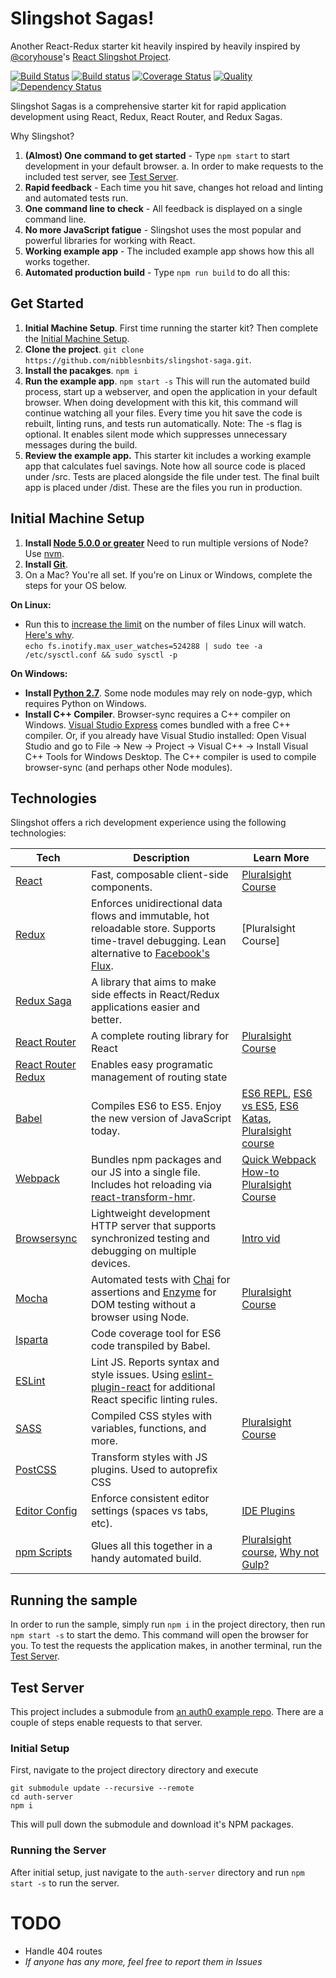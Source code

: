 # Slingshot Sagas!
Another React-Redux starter kit heavily inspired by heavily inspired by [@coryhouse](https://github.com/coryhouse)'s [React Slingshot Project](https://github.com/coryhouse/react-slingshot).

[![Build Status](https://travis-ci.org/nibblesnbits/slingshot-sagas.svg?branch=master)](https://travis-ci.org/nibblesnbits/slingshot-sagas)
[![Build status](https://ci.appveyor.com/api/projects/status/ytf3aupfshvgt0u5?svg=true)](https://ci.appveyor.com/project/nibblesnbits/slingshot-sagas)
[![Coverage Status](https://coveralls.io/repos/github/nibblesnbits/slingshot-sagas/badge.svg?branch=master)](https://coveralls.io/github/nibblesnbits/slingshot-sagas?branch=master)
[![Quality](https://img.shields.io/codeclimate/github/nibblesnbits/slingshot-sagas.svg?label=quality)](https://codeclimate.com/github/nibblesnbits/slingshot-sagas)
[![Dependency Status](https://david-dm.org/nibblesnbits/slingshot-sagas.svg?style=flat-square)](https://david-dm.org/nibblesnbits/slingshot-sagas)

Slingshot Sagas is a comprehensive starter kit for rapid application development using React, Redux, React Router, and Redux Sagas.

Why Slingshot?

1. **(Almost) One command to get started** - Type `npm start` to start development in your default browser.
  a. In order to make requests to the included test server, see [Test Server](#test-server).
2. **Rapid feedback** - Each time you hit save, changes hot reload and linting and automated tests run.
3. **One command line to check** - All feedback is displayed on a single command line.
4. **No more JavaScript fatigue** - Slingshot uses the most popular and powerful libraries for working with React.
5. **Working example app** - The included example app shows how this all works together.
6. **Automated production build** - Type `npm run build` to do all this:

## Get Started
1. **Initial Machine Setup**. First time running the starter kit? Then complete the [Initial Machine Setup](#initial-machine-setup).
2. **Clone the project**. `git clone https://github.com/nibblesnbits/slingshot-saga.git`.
3. **Install the pacakges**. `npm i`
4. **Run the example app**. `npm start -s`
This will run the automated build process, start up a webserver, and open the application in your default browser. When doing development with this kit, this command will continue watching all your files. Every time you hit save the code is rebuilt, linting runs, and tests run automatically. Note: The -s flag is optional. It enables silent mode which suppresses unnecessary messages during the build.
5. **Review the example app.** This starter kit includes a working example app that calculates fuel savings. Note how all source code is placed under /src. Tests are placed alongside the file under test. The final built app is placed under /dist. These are the files you run in production.

## Initial Machine Setup
1. **Install [Node 5.0.0 or greater](https://nodejs.org)** Need to run multiple versions of Node? Use [nvm](https://github.com/creationix/nvm).
2. **Install [Git](https://git-scm.com/downloads)**. 
3. On a Mac? You're all set. If you're on Linux or Windows, complete the steps for your OS below.  
 
**On Linux:**  

 * Run this to [increase the limit](http://stackoverflow.com/questions/16748737/grunt-watch-error-waiting-fatal-error-watch-enospc) on the number of files Linux will watch. [Here's why](https://github.com/coryhouse/react-slingshot/issues/6).    
`echo fs.inotify.max_user_watches=524288 | sudo tee -a /etc/sysctl.conf && sudo sysctl -p` 

**On Windows:** 
 
* **Install [Python 2.7](https://www.python.org/downloads/)**. Some node modules may rely on node-gyp, which requires Python on Windows.
* **Install C++ Compiler**. Browser-sync requires a C++ compiler on Windows. [Visual Studio Express](https://www.visualstudio.com/en-US/products/visual-studio-express-vs) comes bundled with a free C++ compiler. Or, if you already have Visual Studio installed: Open Visual Studio and go to File -> New -> Project -> Visual C++ -> Install Visual C++ Tools for Windows Desktop. The C++ compiler is used to compile browser-sync (and perhaps other Node modules).

## Technologies
Slingshot offers a rich development experience using the following technologies:

| **Tech** | **Description** |**Learn More**|
|----------|-------|---|
|  [React](https://facebook.github.io/react/)  |   Fast, composable client-side components.    | [Pluralsight Course](https://www.pluralsight.com/courses/react-flux-building-applications)  |
|  [Redux](http://redux.js.org) |  Enforces unidirectional data flows and immutable, hot reloadable store. Supports time-travel debugging. Lean alternative to [Facebook's Flux](https://facebook.github.io/flux/docs/overview.html).| [Pluralsight Course]
|  [Redux Saga](https://github.com/yelouafi/redux-saga) | A library that aims to make side effects in React/Redux applications easier and better. |   |
|  [React Router](https://github.com/reactjs/react-router) | A complete routing library for React | [Pluralsight Course](https://www.pluralsight.com/courses/react-flux-building-applications) |
|  [React Router Redux](https://github.com/reactjs/react-router-redux) | Enables easy programatic management of routing state |  |
|  [Babel](http://babeljs.io) |  Compiles ES6 to ES5. Enjoy the new version of JavaScript today.     | [ES6 REPL](https://babeljs.io/repl/), [ES6 vs ES5](http://es6-features.org), [ES6 Katas](http://es6katas.org), [Pluralsight course](https://www.pluralsight.com/courses/javascript-fundamentals-es6)    |
| [Webpack](http://webpack.github.io) | Bundles npm packages and our JS into a single file. Includes hot reloading via [react-transform-hmr](https://www.npmjs.com/package/react-transform-hmr). | [Quick Webpack How-to](https://github.com/petehunt/webpack-howto) [Pluralsight Course](https://www.pluralsight.com/courses/webpack-fundamentals)|
| [Browsersync](https://www.browsersync.io/) | Lightweight development HTTP server that supports synchronized testing and debugging on multiple devices. | [Intro vid](https://www.youtube.com/watch?time_continue=1&v=heNWfzc7ufQ)|
| [Mocha](http://mochajs.org) | Automated tests with [Chai](http://chaijs.com/) for assertions and [Enzyme](https://github.com/airbnb/enzyme) for DOM testing without a browser using Node. | [Pluralsight Course](https://www.pluralsight.com/courses/testing-javascript) |
| [Isparta](https://github.com/douglasduteil/isparta) | Code coverage tool for ES6 code transpiled by Babel. | 
| [ESLint](http://eslint.org/)| Lint JS. Reports syntax and style issues. Using [eslint-plugin-react](https://github.com/yannickcr/eslint-plugin-react) for additional React specific linting rules. | |
| [SASS](http://sass-lang.com/) | Compiled CSS styles with variables, functions, and more. | [Pluralsight Course](https://www.pluralsight.com/courses/better-css)|
| [PostCSS](https://github.com/postcss/postcss) | Transform styles with JS plugins. Used to autoprefix CSS |
| [Editor Config](http://editorconfig.org) | Enforce consistent editor settings (spaces vs tabs, etc). | [IDE Plugins](http://editorconfig.org/#download) |
| [npm Scripts](https://docs.npmjs.com/misc/scripts)| Glues all this together in a handy automated build. | [Pluralsight course](https://www.pluralsight.com/courses/npm-build-tool-introduction), [Why not Gulp?](https://medium.com/@housecor/why-i-left-gulp-and-grunt-for-npm-scripts-3d6853dd22b8#.vtaziro8n)  |

## Running the sample
In order to run the sample, simply run `npm i` in the project directory, then run `npm start -s` to start the demo.  This command will open the browser for you.
To test the requests the application makes, in another terminal, run the [Test Server](#test-server).

## Test Server
This project includes a submodule from [an auth0 example repo](https://github.com/auth0-blog/nodejs-jwt-authentication-sample/tree/8a3e52e52ceafeac12b1693d06837f3351aced47).
There are a couple of steps enable requests to that server.
### Initial Setup
First, navigate to the project directory directory and execute
```
git submodule update --recursive --remote
cd auth-server
npm i
```
This will pull down the submodule and download it's NPM packages.
### Running the Server
After initial setup, just navigate to the `auth-server` directory and run `npm start -s` to run the server.

# TODO
- Handle 404 routes
- *If anyone has any more, feel free to report them in Issues*
